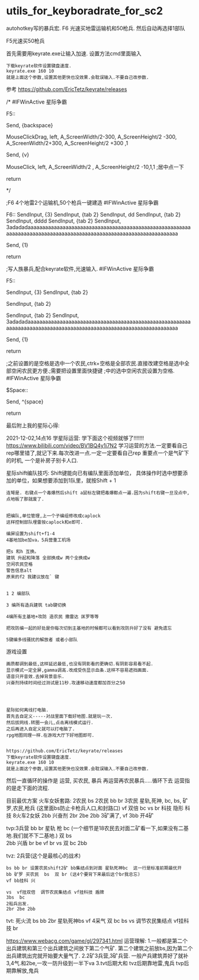 # utils_for_keyboradrate_for_sc2

autohotkey写的暴兵宏.
 F6 光速买地雷运输机和50枪兵. 然后自动再选择1部队
 
 F5光速买50枪兵
 
 
 
 
 首先需要用keyrate.exe让输入加速. 
 设置方法cmd里面输入

	下载keyrate软件设置键盘速度.
	keyrate.exe 160 10
	就是上面这个参数,设置其他更快也没效果.会耽误输入.不要自己改参数.
 
 参考  	https://github.com/EricTetz/keyrate/releases
 
 
 
 
 


/*
#IFWinActive 星际争霸


F5::


Send, {backspace}

MouseClickDrag, left,  A_ScreenWidth/2-300, A_ScreenHeight/2 -300, A_ScreenWidth/2+300,  A_ScreenHeight/2 +300 ,1

Send, {v}

MouseClick, left,  A_ScreenWidth/2  , A_ScreenHeight/2 -10,1,1  ;居中点一下

return 

*/










;F6 4个地雷2个运输机,50个枪兵一键建造
#IFWinActive 星际争霸       


F6::
SendInput, {3}
SendInput, {tab 2}
SendInput, dd
SendInput, {tab 2}
SendInput, dddd
SendInput, {tab 2}
SendInput, 3adadadaaaaaaaaaaaaaaaaaaaaaaaaaaaaaaaaaaaaaaaaaaaaaaaaaaaaaaaaaaaaaaaaaaaaaaaaaaaaaaaaaaaaaaaaaaaaaaaaaaaaaaaaaaaaaaaaaaa



Send, {1}



return 






;写人族暴兵,配合keyrate软件,光速输入.
#IFWinActive 星际争霸       


F5::

SendInput, {3}
SendInput, {tab 2}

SendInput, {tab 2}

SendInput, {tab 2}
SendInput, 3adadadaaaaaaaaaaaaaaaaaaaaaaaaaaaaaaaaaaaaaaaaaaaaaaaaaaaaaaaaaaaaaaaaaaaaaaaaaaaaaaaaaaaaaaaaaaaaaaaaaaaaaaaaaaaaaaaaaaa



Send, {1}



return 





;之前设置的是空格是选中一个农民,ctrk+空格是全部农民.直接改建空格是选中全部空闲农民更方便.;需要把设置里面快捷键
;中的选中空闲农民设置为空格.
#IFWinActive 星际争霸       


$Space::



Send, ^{space}



return 




最后附上我的星际心得:










2021-12-02,14点16
学星际运营:
	学下面这个视频就够了!!!!!!!
	https://www.bilibili.com/video/BV1BQ4y1i7N2
	学习运营的方法.一定要看自己rep哪里错了,就记下来.每次改进一点.一定一定要看自己rep
	重要点一个是气矿下的时机, 一个是补房子别卡人口.


星际shift编队技巧:
	Shift键能向已有编队里面添加单位，
	具体操作时选中想要添加的单位，如果想要添加到1队里，就按Shift + 1

	连弩是. 右键点一个毒爆然后shift a鼠标左键把毒爆都点一遍.因为shift右键一旦没点中,
	点地板了那就废了.


	把编队,单位管理,上一个子编组修改成caplock
	这样控制部队埋雷按caplock和e即可.

	编屏设置为shift+f1-4
	4基地加be加va，5兵营重工机场
	
	把s 和h 互换。
	建筑 升起和降落 全部换成w 两个全换成w
	空闲农民空格
	警告信息alt
	原来的f2 我建议放在` 键
	
	
	1 2 编部队

	3 编所有造兵建筑 tab键切换

	4编所有主基地+攻防 造农民 撒雷达 匡罗等等

	把攻防编一起的好处是你每次切到主基地的时候都可以看到攻防升好了没有 避免遗忘

	5键编多线骚扰的解放者 或者小部队






游戏设置

	画质都调到最低,这样延迟最低,也没有阴影看的更确切.有阴影容易看不起.
	显示模式一定全屏,gamma调高.改成受伤显示血条.这样不容易遮挡画面.
	语音只开音效.去掉背景音乐.
	兴奋剂持续时间经过测试是11秒.攻速移动速度都加百分之50




	星际如何离线打电脑.
	首先去自定义-----对战里面下载好地图.就是玩一次.
	然后拔网线.转圈一会儿,点击离线模式运行.
	之后再进入自定义就可以打电脑了.
	rpg地图同理一样.在游戏大厅下好地图即可.
	
	
	https://github.com/EricTetz/keyrate/releases
	下载keyrate软件设置键盘速度.
	keyrate.exe 160 10
	就是上面这个参数,设置其他更快也没效果.会耽误输入.不要自己改参数.




然后一直循环的操作是
运营, 买农民, 暴兵 再运营再农民暴兵.....循环下去
运营指的是走下面的流程.

目前最优方案
火车女妖套路:
	2农民
	bs
	2农民
	bb br
	3农民 星轨,死神, bc,
	bs, 矿罗,农民,枪兵 (这里面bs防止卡枪兵人口,和封路口)
	vf 双倍 bc 
	vs br 科技 隐形 科技 
	8火车2女妖
	2bb  兴奋剂 2br 2be  2bb
	3矿满了, vf 3bb 开4矿


tvp:3兵营
	bb br 星轨 枪 bc (一个细节是18农民去对面二矿看一下,如果没有二基地.我们就不下二基地.)
	双 bs  
	2bb 兴盾 br be
	vf br
	vs 双 bc
	2bb

tvz: 2兵营(这个是最核心的战术)


	bs bb br 设置农民shift2矿 bb集结点到对面 星轨死神bc  这一行是标准前期最优开
	bb 矿罗 买农民  bs  双 br (这4个要背下来最后这个br我总忘)
	vf bb挂科 兴 
	
	vs  vf挂双倍  调节农民集结点 vf挂科技 盾牌
	3bs  bc 
	2船兵出发.
	2br 2be 2bb


tvt: 死火流
	bs bb 2br
	星轨死神bs
	vf 4采气 双 bc bs
	vs 调节农民集结点 vf挂科技 br

https://www.webacg.com/game/gl/297341.html
运营理解:
	1.一般都是第二个出兵建筑和第三个出兵建筑之间放下第二个气矿. 第二个建筑之前放bs,因为第二个出兵建筑出完就开始要大量气了.
	2.2矿3兵营,3矿兵营. 一般产兵建筑弄好了就补3,4气.和2be,一攻一防升级到一半下va
	3.tvt后期大和
	  tvz后期靠地雷,鬼兵
	  tvp后期靠解放,鬼兵




















 
 
 
 
 
 
 
 
 
 
 
 
 
 
 
 
 
 
 
 
 
 
 
 
 
